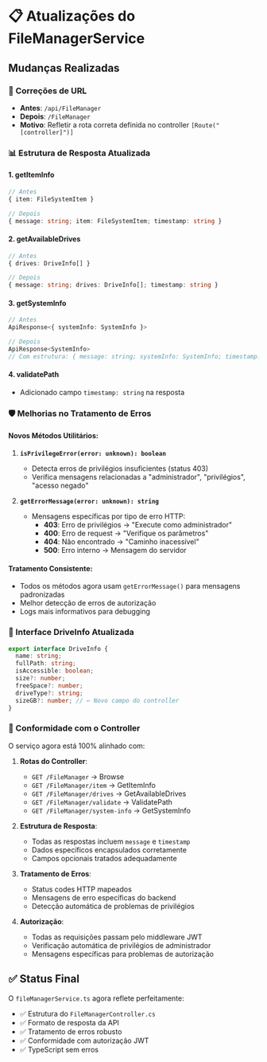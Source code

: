 # 📋 Atualizações do FileManagerService

## Mudanças Realizadas

### 🔧 Correções de URL
- **Antes**: `/api/FileManager`
- **Depois**: `/FileManager`
- **Motivo**: Refletir a rota correta definida no controller `[Route("[controller]")]`

### 📊 Estrutura de Resposta Atualizada

#### 1. **getItemInfo**
```typescript
// Antes
{ item: FileSystemItem }

// Depois  
{ message: string; item: FileSystemItem; timestamp: string }
```

#### 2. **getAvailableDrives**
```typescript
// Antes
{ drives: DriveInfo[] }

// Depois
{ message: string; drives: DriveInfo[]; timestamp: string }
```

#### 3. **getSystemInfo**
```typescript
// Antes
ApiResponse<{ systemInfo: SystemInfo }>

// Depois
ApiResponse<SystemInfo>
// Com estrutura: { message: string; systemInfo: SystemInfo; timestamp: string }
```

#### 4. **validatePath**
- Adicionado campo `timestamp: string` na resposta

### 🛡️ Melhorias no Tratamento de Erros

#### Novos Métodos Utilitários:
1. **`isPrivilegeError(error: unknown): boolean`**
   - Detecta erros de privilégios insuficientes (status 403)
   - Verifica mensagens relacionadas a "administrador", "privilégios", "acesso negado"

2. **`getErrorMessage(error: unknown): string`**
   - Mensagens específicas por tipo de erro HTTP:
     - **403**: Erro de privilégios → "Execute como administrador"
     - **400**: Erro de request → "Verifique os parâmetros"
     - **404**: Não encontrado → "Caminho inacessível"
     - **500**: Erro interno → Mensagem do servidor

#### Tratamento Consistente:
- Todos os métodos agora usam `getErrorMessage()` para mensagens padronizadas
- Melhor detecção de erros de autorização
- Logs mais informativos para debugging

### 🔄 Interface DriveInfo Atualizada
```typescript
export interface DriveInfo {
  name: string;
  fullPath: string;
  isAccessible: boolean;
  size?: number;
  freeSpace?: number;
  driveType?: string;
  sizeGB?: number; // ← Novo campo do controller
}
```

### 📝 Conformidade com o Controller

O serviço agora está 100% alinhado com:

1. **Rotas do Controller**:
   - `GET /FileManager` → Browse
   - `GET /FileManager/item` → GetItemInfo  
   - `GET /FileManager/drives` → GetAvailableDrives
   - `GET /FileManager/validate` → ValidatePath
   - `GET /FileManager/system-info` → GetSystemInfo

2. **Estrutura de Resposta**:
   - Todas as respostas incluem `message` e `timestamp`
   - Dados específicos encapsulados corretamente
   - Campos opcionais tratados adequadamente

3. **Tratamento de Erros**:
   - Status codes HTTP mapeados
   - Mensagens de erro específicas do backend
   - Detecção automática de problemas de privilégios

4. **Autorização**:
   - Todas as requisições passam pelo middleware JWT
   - Verificação automática de privilégios de administrador
   - Mensagens específicas para problemas de autorização

## ✅ Status Final

O `fileManagerService.ts` agora reflete perfeitamente:
- ✅ Estrutura do `FileManagerController.cs`
- ✅ Formato de resposta da API
- ✅ Tratamento de erros robusto
- ✅ Conformidade com autorização JWT
- ✅ TypeScript sem erros
